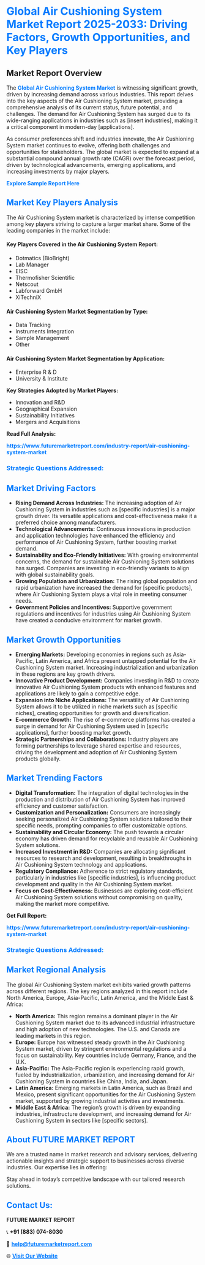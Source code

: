 <h1 style="color: #007BFF;">Global Air Cushioning System Market Report 2025-2033: Driving Factors, Growth Opportunities, and Key Players</h1>

<section id="overview">
<h2>Market Report Overview</h2>
<p>The <a href="https://www.futuremarketreport.com/industry-report/air-cushioning-system-market" style="color: #007BFF; text-decoration: none;"><strong>Global Air Cushioning System Market</strong></a> is witnessing significant growth, driven by increasing demand across various industries. This report delves into the key aspects of the Air Cushioning System market, providing a comprehensive analysis of its current status, future potential, and challenges. The demand for Air Cushioning System has surged due to its wide-ranging applications in industries such as [insert industries], making it a critical component in modern-day [applications].</p>
<p>As consumer preferences shift and industries innovate, the Air Cushioning System market continues to evolve, offering both challenges and opportunities for stakeholders. The global market is expected to expand at a substantial compound annual growth rate (CAGR) over the forecast period, driven by technological advancements, emerging applications, and increasing investments by major players.</p>
</section>

<section id="overview">
<p><a href="https://www.futuremarketreport.com/request-sample/reportId=36644" style="color: #007BFF; text-decoration: none;"><strong>Explore Sample Report Here</strong></a></p>
</section>

<section id="key-players">
<h2 style="color: #007BFF;">Market Key Players Analysis</h2>
<p>The Air Cushioning System market is characterized by intense competition among key players striving to capture a larger market share. Some of the leading companies in the market include:</p>
<h4>Key Players Covered in the Air Cushioning System Report:</h4>
<ul><li>Dotmatics (BioBright)</li><li>Lab Manager</li><li>EISC</li><li>Thermofisher Scientific</li><li>Netscout</li><li>Labforward GmbH</li><li>XiTechniX</li></ul>
<h4>Air Cushioning System Market Segmentation by Type:</h4>
<ul><li>Data Tracking</li><li>Instruments Integration</li><li>Sample Management</li><li>Other</li></ul>

<h4>Air Cushioning System Market Segmentation by Application:</h4>
<ul><li>Enterprise R &amp; D</li><li>University &amp; Institute</li></ul>
<p><strong>Key Strategies Adopted by Market Players:</strong></p>
<ul>
<li>Innovation and R&D</li>
<li>Geographical Expansion</li>
<li>Sustainability Initiatives</li>
<li>Mergers and Acquisitions</li>
</ul>
</section>

<section>
<p><strong>Read Full Analysis: </strong></p><a href="https://www.futuremarketreport.com/industry-report/air-cushioning-system-market" style="color: #007BFF; text-decoration: none;"><strong>https://www.futuremarketreport.com/industry-report/air-cushioning-system-market</strong></a>
<h3 style="color: #007BFF;">Strategic Questions Addressed:</h3>
</section>

<section id="driving-factors">
<h2 style="color: #007BFF;">Market Driving Factors</h2>
<ul>
<li><strong>Rising Demand Across Industries:</strong> The increasing adoption of Air Cushioning System in industries such as [specific industries] is a major growth driver. Its versatile applications and cost-effectiveness make it a preferred choice among manufacturers.</li>
<li><strong>Technological Advancements:</strong> Continuous innovations in production and application technologies have enhanced the efficiency and performance of Air Cushioning System, further boosting market demand.</li>
<li><strong>Sustainability and Eco-Friendly Initiatives:</strong> With growing environmental concerns, the demand for sustainable Air Cushioning System solutions has surged. Companies are investing in eco-friendly variants to align with global sustainability goals.</li>
<li><strong>Growing Population and Urbanization:</strong> The rising global population and rapid urbanization have increased the demand for [specific products], where Air Cushioning System plays a vital role in meeting consumer needs.</li>
<li><strong>Government Policies and Incentives:</strong> Supportive government regulations and incentives for industries using Air Cushioning System have created a conducive environment for market growth.</li>
</ul>
</section>

<section id="growth-opportunities">
<h2 style="color: #007BFF;">Market Growth Opportunities</h2>
<ul>
<li><strong>Emerging Markets:</strong> Developing economies in regions such as Asia-Pacific, Latin America, and Africa present untapped potential for the Air Cushioning System market. Increasing industrialization and urbanization in these regions are key growth drivers.</li>
<li><strong>Innovative Product Development:</strong> Companies investing in R&D to create innovative Air Cushioning System products with enhanced features and applications are likely to gain a competitive edge.</li>
<li><strong>Expansion into Niche Applications:</strong> The versatility of Air Cushioning System allows it to be utilized in niche markets such as [specific niches], creating opportunities for growth and diversification.</li>
<li><strong>E-commerce Growth:</strong> The rise of e-commerce platforms has created a surge in demand for Air Cushioning System used in [specific applications], further boosting market growth.</li>
<li><strong>Strategic Partnerships and Collaborations:</strong> Industry players are forming partnerships to leverage shared expertise and resources, driving the development and adoption of Air Cushioning System products globally.</li>
</ul>
</section>

<section id="trending-factors">
<h2 style="color: #007BFF;">Market Trending Factors</h2>
<ul>
<li><strong>Digital Transformation:</strong> The integration of digital technologies in the production and distribution of Air Cushioning System has improved efficiency and customer satisfaction.</li>
<li><strong>Customization and Personalization:</strong> Consumers are increasingly seeking personalized Air Cushioning System solutions tailored to their specific needs, prompting companies to offer customizable options.</li>
<li><strong>Sustainability and Circular Economy:</strong> The push towards a circular economy has driven demand for recyclable and reusable Air Cushioning System solutions.</li>
<li><strong>Increased Investment in R&D:</strong> Companies are allocating significant resources to research and development, resulting in breakthroughs in Air Cushioning System technology and applications.</li>
<li><strong>Regulatory Compliance:</strong> Adherence to strict regulatory standards, particularly in industries like [specific industries], is influencing product development and quality in the Air Cushioning System market.</li>
<li><strong>Focus on Cost-Effectiveness:</strong> Businesses are exploring cost-efficient Air Cushioning System solutions without compromising on quality, making the market more competitive.</li>
</ul>
</section>

<section>
<p><strong>Get Full Report: </strong></p><a href="https://www.futuremarketreport.com/industry-report/air-cushioning-system-market" style="color: #007BFF; text-decoration: none;"><strong>https://www.futuremarketreport.com/industry-report/air-cushioning-system-market</strong></a>
<h3 style="color: #007BFF;">Strategic Questions Addressed:</h3>
</section>


<section id="regional-analysis">
<h2 style="color: #007BFF;">Market Regional Analysis</h2>
<p>The global Air Cushioning System market exhibits varied growth patterns across different regions. The key regions analyzed in this report include North America, Europe, Asia-Pacific, Latin America, and the Middle East & Africa:</p>
<ul>
<li><strong>North America:</strong> This region remains a dominant player in the Air Cushioning System market due to its advanced industrial infrastructure and high adoption of new technologies. The U.S. and Canada are leading markets in this region.</li>
<li><strong>Europe:</strong> Europe has witnessed steady growth in the Air Cushioning System market, driven by stringent environmental regulations and a focus on sustainability. Key countries include Germany, France, and the U.K.</li>
<li><strong>Asia-Pacific:</strong> The Asia-Pacific region is experiencing rapid growth, fueled by industrialization, urbanization, and increasing demand for Air Cushioning System in countries like China, India, and Japan.</li>
<li><strong>Latin America:</strong> Emerging markets in Latin America, such as Brazil and Mexico, present significant opportunities for the Air Cushioning System market, supported by growing industrial activities and investments.</li>
<li><strong>Middle East & Africa:</strong> The region’s growth is driven by expanding industries, infrastructure development, and increasing demand for Air Cushioning System in sectors like [specific sectors].</li>
</ul>
</section>

<footer>
<h2 style="color: #007BFF;">About FUTURE MARKET REPORT</h2>
<p>We are a trusted name in market research and advisory services, delivering actionable insights and strategic support to businesses across diverse industries. Our expertise lies in offering:</p>

<p>Stay ahead in today’s competitive landscape with our tailored research solutions.</p>

<h2 style="color: #007BFF;">Contact Us:</h2>
<p><strong>FUTURE MARKET REPORT</strong></p>
<p>📞 <strong>+91 (883) 074-8030</strong></p>
<p>📧 <strong><a href="mailto:help@futuremarketreport.com" style="color: #007BFF;">help@futuremarketreport.com</a></strong></p>
<p>🌐 <strong><a href="https://www.futuremarketreport.com/" style="color: #007BFF;">Visit Our Website</a></strong></p>
</footer>